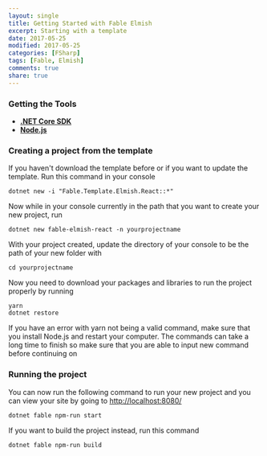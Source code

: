 ```yaml
---
layout: single
title: Getting Started with Fable Elmish
excerpt: Starting with a template
date: 2017-05-25
modified: 2017-05-25
categories: [FSharp]
tags: [Fable, Elmish]
comments: true
share: true
---
```


### Getting the Tools

- [__.NET Core SDK__][microsoft-sdk-core]
- [__Node.js__][node]

### Creating a project from the template

If you haven't download the template before or if you want to update the template. Run this command in your console

```
dotnet new -i "Fable.Template.Elmish.React::*"
```

Now while in your console currently in the path that you want to create your new project, run

```
dotnet new fable-elmish-react -n yourprojectname
```

With your project created, update the directory of your console to be the path of your new folder with

```
cd yourprojectname
```

Now you need to download your packages and libraries to run the project properly by running

```
yarn
dotnet restore
```

If you have an error with yarn not being a valid command, make sure that you install Node.js and restart your computer.
The commands can take a long time to finish so make sure that you are able to input new command before continuing on 

### Running the project

You can now run the following command to run your new project and you can view your site by going to [http://localhost:8080/](http://localhost:8080/)

```
dotnet fable npm-run start
```

If you want to build the project instead, run this command

```
dotnet fable npm-run build
```


[microsoft-sdk-core]: https://www.microsoft.com/net/download/core
[node]: https://nodejs.org/en/